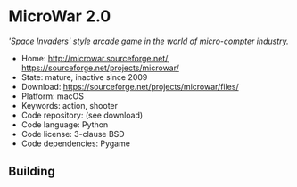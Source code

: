 # MicroWar 2.0

_'Space Invaders' style arcade game in the world of micro-compter industry._

- Home: http://microwar.sourceforge.net/, https://sourceforge.net/projects/microwar/
- State: mature, inactive since 2009 
- Download: https://sourceforge.net/projects/microwar/files/
- Platform: macOS
- Keywords: action, shooter
- Code repository: (see download)
- Code language: Python
- Code license: 3-clause BSD
- Code dependencies: Pygame

## Building

